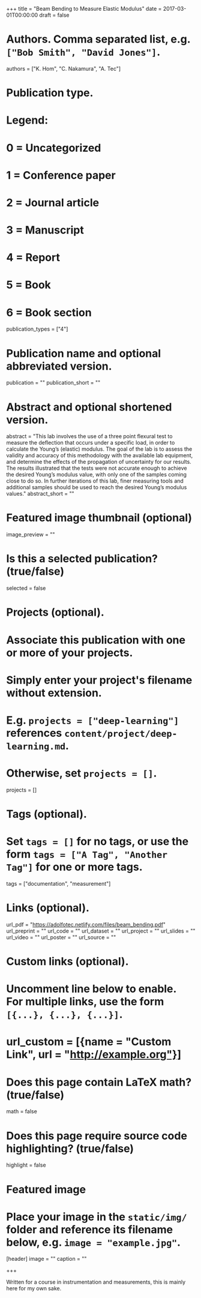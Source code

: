 +++
title = "Beam Bending to Measure Elastic Modulus"
date = 2017-03-01T00:00:00
draft = false

# Authors. Comma separated list, e.g. `["Bob Smith", "David Jones"]`.
authors = ["K. Hom", "C. Nakamura", "A. Tec"]

# Publication type.
# Legend:
# 0 = Uncategorized
# 1 = Conference paper
# 2 = Journal article
# 3 = Manuscript
# 4 = Report
# 5 = Book
# 6 = Book section
publication_types = ["4"]

# Publication name and optional abbreviated version.
publication = ""
publication_short = ""

# Abstract and optional shortened version.
abstract = "This lab involves the use of a three point flexural test to measure the deflection that occurs under a specific load, in order to calculate the Young’s (elastic) modulus. The goal of the lab is to assess the validity and accuracy of this methodology with the available lab equipment, and determine the effects of the propagation of uncertainty for our results. The results illustrated that the tests were not accurate enough to achieve the desired Young’s modulus value, with only one of the samples coming close to do so. In further iterations of this lab, finer measuring tools and additional samples should be used to reach the desired Young’s modulus values."
abstract_short = ""

# Featured image thumbnail (optional)
image_preview = ""

# Is this a selected publication? (true/false)
selected = false

# Projects (optional).
#   Associate this publication with one or more of your projects.
#   Simply enter your project's filename without extension.
#   E.g. `projects = ["deep-learning"]` references `content/project/deep-learning.md`.
#   Otherwise, set `projects = []`.
projects = []

# Tags (optional).
#   Set `tags = []` for no tags, or use the form `tags = ["A Tag", "Another Tag"]` for one or more tags.
tags = ["documentation", "measurement"]

# Links (optional).
url_pdf = "https://adolfotec.netlify.com/files/beam_bending.pdf"
url_preprint = ""
url_code = ""
url_dataset = ""
url_project = ""
url_slides = ""
url_video = ""
url_poster = ""
url_source = ""

# Custom links (optional).
#   Uncomment line below to enable. For multiple links, use the form `[{...}, {...}, {...}]`.
# url_custom = [{name = "Custom Link", url = "http://example.org"}]

# Does this page contain LaTeX math? (true/false)
math = false

# Does this page require source code highlighting? (true/false)
highlight = false

# Featured image
# Place your image in the `static/img/` folder and reference its filename below, e.g. `image = "example.jpg"`.
[header]
image = ""
caption = ""

+++

Written for a course in instrumentation and measurements, this is mainly here for my own sake.
